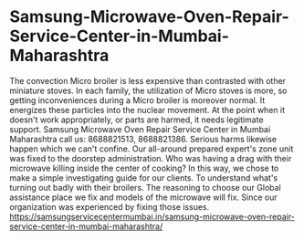 # Samsung-Microwave-Oven-Repair-Service-Center-in-Mumbai-Maharashtra
The convection Micro broiler is less expensive than contrasted with other miniature stoves. In each family, the utilization of Micro stoves is more, so getting inconveniences during a Micro broiler is moreover normal. It energizes these particles into the nuclear movement. At the point when it doesn't work appropriately, or parts are harmed, it needs legitimate support. Samsung Microwave Oven Repair Service Center in Mumbai Maharashtra call us: 8688821513, 8688821386. Serious harms likewise happen which we can't confine. Our all-around prepared expert's zone unit was fixed to the doorstep administration. Who was having a drag with their microwave killing inside the center of cooking? In this way, we chose to make a simple investigating guide for our clients. To understand what's turning out badly with their broilers. The reasoning to choose our Global assistance place we fix and models of the microwave will fix. Since our organization was experienced by fixing those issues. https://samsungservicecentermumbai.in/samsung-microwave-oven-repair-service-center-in-mumbai-maharashtra/
